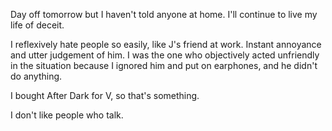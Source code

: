 Day off tomorrow but I haven't told anyone at home. I'll continue to live my life of deceit.

I reflexively hate people so easily, like J's friend at work. Instant annoyance and utter judgement of him. I was the one who objectively acted unfriendly in the situation because I ignored him and put on earphones, and he didn't do anything.

I bought After Dark for V, so that's something.

I don't like people who talk.
